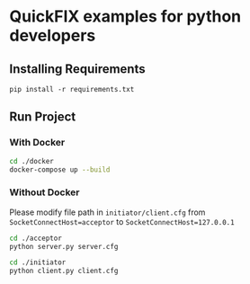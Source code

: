 # QuickFIX examples for python developers

## Installing Requirements
```
pip install -r requirements.txt
```

## Run Project

### With Docker
```sh
cd ./docker
docker-compose up --build
```

### Without Docker
Please modify file path in `initiator/client.cfg` from `SocketConnectHost=acceptor` to `SocketConnectHost=127.0.0.1`

```sh
cd ./acceptor
python server.py server.cfg
```

```sh
cd ./initiator
python client.py client.cfg
```
